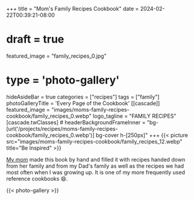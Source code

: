 +++
title = "Mom's Family Recipes Cookbook"
date = 2024-02-22T00:39:21-08:00
# draft = true
featured_image = "family_recipes_0.jpg"
# type = 'photo-gallery'
hideAsideBar = true
categories = ["recipes"]
tags = ["family"]
photoGalleryTitle = 'Every Page of the Cookbook'
[[cascade]]
  featured_image = "images/moms-family-recipes-cookbook/family_recipes_0.webp"
  logo_tagline = "FAMILY RECIPES"
  [cascade.twClasses]
    # headerBackgroundFrameInner = "bg-[url('/projects/recipes/moms-family-recipes-cookbook/family_recipes_0.webp')] bg-cover h-[250px]"
+++
{{< picture src="images/moms-family-recipes-cookbook/family_recipes_12.webp" title="Be Inspired" >}}

[My mom](https://www.louisestrawbridge.com/) made this book by hand and filled it with recipes handed down from her family and from my Dad's family as well as the recipes we had most often when I was growing up. It is one of my more frequently used reference cookbooks :smile:.

<!--more-->

{{< photo-gallery >}}